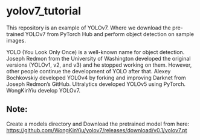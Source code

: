 # yolov7_tutorial

This repository is an example of YOLOv7.  Where we download the pre-trained YOLOv7 from PyTorch Hub and perform object detection on sample images.

YOLO (You Look Only Once) is a well-known name for object detection. Joseph Redmon from the University of Washington developed the original versions (YOLOv1, v2, and v3) and he stopped working on them. However, other people continue the development of YOLO after that. Alexey Bochkovskiy developed YOLOv4 by forking and improving Darknet from Joseph Redmon’s GitHub. Ultralytics developed YOLOv5 using PyTorch. WongKinYiu develop YOLOv7.

## Note:
Create a models directory and Download the pretrained model from here: https://github.com/WongKinYiu/yolov7/releases/download/v0.1/yolov7.pt
